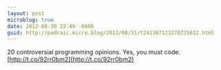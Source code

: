 ```yaml
---
layout: post
microblog: true
date: 2012-08-30 22:49 -0400
guid: http://padraic.micro.blog/2012/08/31/t241367123270725632.html
---
```

20 controversial programming opinions. Yes, you must code. [http://t.co/92rr0bm2](http://t.co/92rr0bm2)
